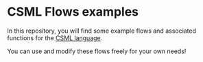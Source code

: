 # CSML Flows examples

In this repository, you will find some example flows and associated functions for the [CSML language](https://www.csml.dev).

You can use and modify these flows freely for your own needs!
